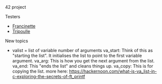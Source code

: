 42 project

Testers
- [Francinette](https://github.com/xicodomingues/francinette)
- [Tripoulle](https://github.com/Tripouille/printfTester)

New topics
- valist
	= list of variable number of arguments
	va_start: Think of this as "starting the list". It initialises the list to point to the first variable argument.
	va_arg: This is how you get the next argument from the list.
	va_end: This "ends the list" and cleans things up.
	va_copy: This is for copying the list.
	more here: https://hackernoon.com/what-is-va_list-in-c-exploring-the-secrets-of-ft_printf
